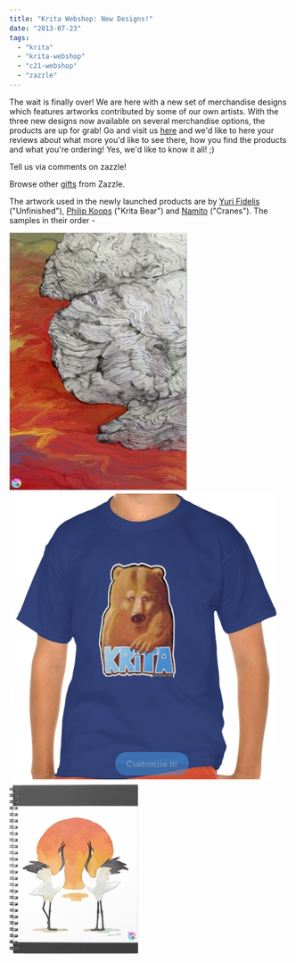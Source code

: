 ```yaml
---
title: "Krita Webshop: New Designs!"
date: "2013-07-23"
tags: 
  - "krita"
  - "krita-webshop"
  - "c21-webshop"
  - "zazzle"
---
```


The wait is finally over! We are here with a new set of merchandise designs which features artworks contributed by some of our own artists. With the three new designs now available on several merchandise options, the products are up for grab! Go and visit us [here](http://www.zazzle.com/kritashop) and we'd like to here your reviews about what more you'd like to see there, how you find the products and what you're ordering! Yes, we'd like to know it all! ;) 

Tell us via comments on zazzle! 

  
Browse other [gifts](http://www.zazzle.com/gifts) from Zazzle.

The artwork used in the newly launched products are by [Yuri Fidelis](http://yurifidelis.deviantart.com/%20) ("Unfinished"), [Philip Koops](http://peileppe.com/) ("Krita Bear") and [Namito](http://namito111.deviantart.com/%20) ("Cranes"). The samples in their order -

![Unfinished](images/product8.png "Unfinished")![Bear Tee](images/product10.png "Bear Tee")![Cranes](images/product9.png "Cranes")
